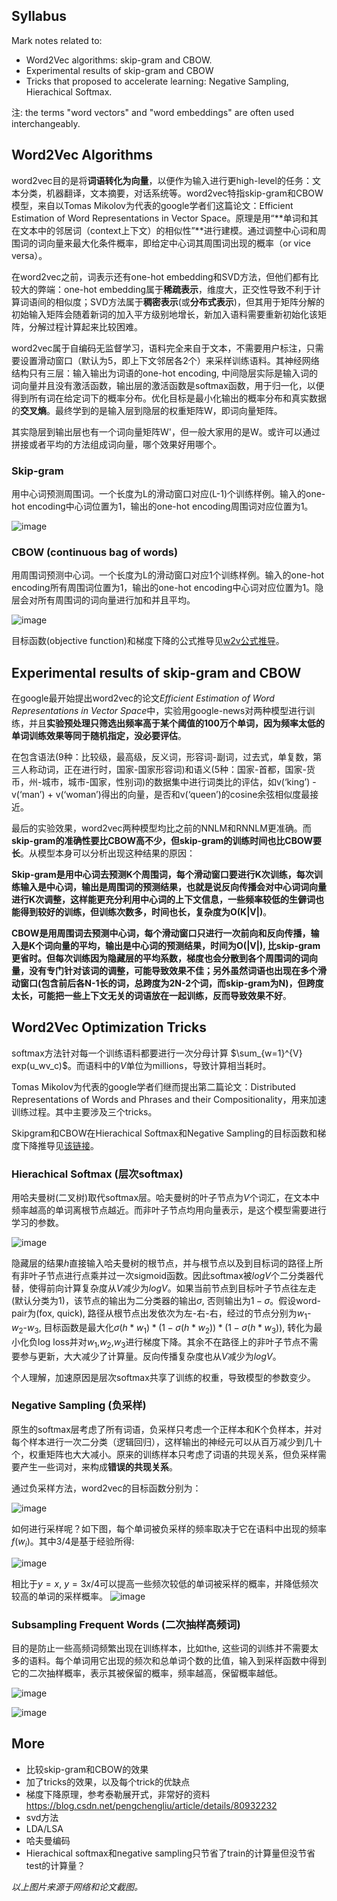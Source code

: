 ## Syllabus

Mark notes related to:

* Word2Vec algorithms: skip-gram and CBOW. 
* Experimental results of skip-gram and CBOW
* Tricks that proposed to accelerate learning: Negative Sampling, Hierachical Softmax.

注: the terms "word vectors" and "word embeddings" are often used interchangeably.

## Word2Vec Algorithms

word2vec目的是将**词语转化为向量**，以便作为输入进行更high-level的任务：文本分类，机器翻译，文本摘要，对话系统等。word2vec特指skip-gram和CBOW模型，来自以Tomas Mikolov为代表的google学者们这篇论文：Efficient Estimation of Word Representations in Vector Space。原理是用“**单词和其在文本中的邻居词（context上下文）的相似性”**进行建模。通过调整中心词和周围词的词向量来最大化条件概率，即给定中心词其周围词出现的概率（or vice versa）。

在word2vec之前，词表示还有one-hot embedding和SVD方法，但他们都有比较大的弊端：one-hot embedding属于**稀疏表示**，维度大，正交性导致不利于计算词语间的相似度；SVD方法属于**稠密表示**(或**分布式表示**)，但其用于矩阵分解的初始输入矩阵会随着新词的加入平方级别地增长，新加入语料需要重新初始化该矩阵，分解过程计算起来比较困难。


word2vec属于自编码无监督学习，语料完全来自于文本，不需要用户标注，只需要设置滑动窗口（默认为5，即上下文邻居各2个）来采样训练语料。其神经网络结构只有三层：输入输出为词语的one-hot encoding, 中间隐层实际是输入词的词向量并且没有激活函数，输出层的激活函数是softmax函数，用于归一化，以便得到所有词在给定词下的概率分布。优化目标是最小化输出的概率分布和真实数据的**交叉熵**。最终学到的是输入层到隐层的权重矩阵W，即词向量矩阵。

其实隐层到输出层也有一个词向量矩阵W'，但一般大家用的是W。或许可以通过拼接或者平均的方法组成词向量，哪个效果好用哪个。

### Skip-gram
用中心词预测周围词。一个长度为L的滑动窗口对应(L-1)个训练样例。输入的one-hot encoding中心词位置为1，输出的one-hot encoding周围词对应位置为1。
	
![image](https://raw.githubusercontent.com/fionattu/nlp_algorithms/master/pics/skipgram.png) 

### CBOW (continuous bag of words)

用周围词预测中心词。一个长度为L的滑动窗口对应1个训练样例。输入的one-hot encoding所有周围词位置为1，输出的one-hot encoding中心词对应位置为1。隐层会对所有周围词的词向量进行加和并且平均。

![image](https://raw.githubusercontent.com/fionattu/nlp_algorithms/master/pics/cbow.png)
	
目标函数(objective function)和梯度下降的公式推导见<a href="https://github.com/fionattu/nlp_algorithms/blob/master/pics/derivation/w2v.pdf" target="_blank" rel="noopener">w2v公式推导</a>。

## Experimental results of skip-gram and CBOW
在google最开始提出word2vec的论文*Efficient Estimation of Word Representations in Vector Space*中，实验用google-news对两种模型进行训练，并且**实验预处理只筛选出频率高于某个阈值的100万个单词，因为频率太低的单词训练效果等同于随机指定，没必要评估**。

在包含语法(9种：比较级，最高级，反义词，形容词-副词，过去式，单复数，第三人称动词，正在进行时，国家-国家形容词)和语义(5种：国家-首都，国家-货币，州-城市，城市-国家，性别词)的数据集中进行词类比的评估，如v(‘king’) - v(‘man’) + v(‘woman’)得出的向量，是否和v(‘queen’)的cosine余弦相似度最接近。

最后的实验效果，word2vec两种模型均比之前的NNLM和RNNLM更准确。而**skip-gram的准确性要比CBOW高不少，但skip-gram的训练时间也比CBOW要长**。从模型本身可以分析出现这种结果的原因：

**Skip-gram是用中心词去预测K个周围词，每个滑动窗口要进行K次训练，每次训练输入是中心词，输出是周围词的预测结果，也就是说反向传播会对中心词词向量进行K次调整，这样能更充分利用中心词的上下文信息，一些频率较低的生僻词也能得到较好的训练，但训练次数多，时间也长，复杂度为O(K|V|)**。

**CBOW是用周围词去预测中心词，每个滑动窗口只进行一次前向和反向传播，输入是K个词向量的平均，输出是中心词的预测结果，时间为O(|V|), 比skip-gram更省时。但每次训练因为隐藏层的平均系数，梯度也会分散到各个周围词的词向量，没有专门针对该词的调整，可能导致效果不佳；另外虽然词语也出现在多个滑动窗口(包含前后各N-1长的词，总跨度为2N-2个词，而skip-gram为N)，但跨度太长，可能把一些上下文无关的词语放在一起训练，反而导致效果不好**。

## Word2Vec Optimization Tricks

softmax方法针对每一个训练语料都要进行一次分母计算 $\sum_{w=1}^{V} exp(u_wv_c)$。而语料中的$V$单位为millions，导致计算相当耗时。

Tomas Mikolov为代表的google学者们继而提出第二篇论文：Distributed Representations of Words and Phrases and their Compositionality，用来加速训练过程。其中主要涉及三个tricks。

Skipgram和CBOW在Hierachical Softmax和Negative Sampling的目标函数和梯度下降推导见[该链接](https://github.com/fionattu/nlp_algorithms/blob/master/pics/derivation/hs_ns.pdf)。

### Hierachical Softmax (层次softmax)
用哈夫曼树(二叉树)取代softmax层。哈夫曼树的叶子节点为$V$个词汇，在文本中频率越高的单词离根节点越近。而非叶子节点均用向量表示，是这个模型需要进行学习的参数。
	
![image](https://raw.githubusercontent.com/fionattu/nlp_algorithms/master/pics/hierachical_softmax.png)
  
隐藏层的结果$h$直接输入哈夫曼树的根节点，并与根节点以及到目标词的路径上所有非叶子节点进行点乘并过一次sigmoid函数。因此softmax被$logV$个二分类器代替，使得前向计算复杂度从$V$减少为$logV$。如果当前节点到目标叶子节点往左走(默认分类为1)，该节点的输出为二分类器的输出$\sigma$, 否则输出为$1-\sigma$。假设word-pair为(fox, quick), 路径从根节点出发依次为左-右-右，经过的节点分别为$w_1$-$w_2$-$w_3$, 目标函数是最大化$\sigma(h*w_1)*(1-\sigma(h*w_2))*(1-\sigma(h*w_3))$, 转化为最小化负log loss并对$w_1$,$w_2$,$w_3$进行梯度下降。其余不在路径上的非叶子节点不需要参与更新，大大减少了计算量。反向传播复杂度也从$V$减少为$logV$。

个人理解，加速原因是层次softmax共享了训练的权重，导致模型的参数变少。
  
### Negative Sampling (负采样)

原生的softmax层考虑了所有词语，负采样只考虑一个正样本和K个负样本，并对每个样本进行一次二分类（逻辑回归），这样输出的神经元可以从百万减少到几十个，权重矩阵也大大减小。原来的训练样本只考虑了词语的共现关系，但负采样需要产生一些词对，来构成**错误的共现关系**。

通过负采样方法，word2vec的目标函数分别为：

![image](https://raw.githubusercontent.com/fionattu/nlp_algorithms/master/pics/objfunc_negsampling.png)
  
如何进行采样呢？如下图，每个单词被负采样的频率取决于它在语料中出现的频率$f(w_i)$。其中$3/4$是基于经验所得:

![image](https://raw.githubusercontent.com/fionattu/nlp_algorithms/master/pics/negative_sampling_1.png)

相比于$y=x$, $y=3x/4$可以提高一些频次较低的单词被采样的概率，并降低频次较高的单词的采样概率。
![image](https://raw.githubusercontent.com/fionattu/nlp_algorithms/master/pics/negative_sampling_2.png)


  
### Subsampling Frequent Words (二次抽样高频词)
	
目的是防止一些高频词频繁出现在训练样本，比如the, 这些词的训练并不需要太多的语料。每个单词用它出现的频次和总单词个数的比值，输入到采样函数中得到它的二次抽样概率，表示其被保留的概率，频率越高，保留概率越低。

![image](https://raw.githubusercontent.com/fionattu/nlp_algorithms/master/pics/subsampling_frequent_words_1.png)

![image](https://raw.githubusercontent.com/fionattu/nlp_algorithms/master/pics/subsampling_frequent_words_2.png)

## More

* 比较skip-gram和CBOW的效果
* 加了tricks的效果，以及每个trick的优缺点
* 梯度下降原理，参考泰勒展开式，非常好的资料 https://blog.csdn.net/pengchengliu/article/details/80932232
* svd方法
* LDA/LSA
* 哈夫曼编码
* Hierachical softmax和negative sampling只节省了train的计算量但没节省test的计算量？

*以上图片来源于网络和论文截图。*